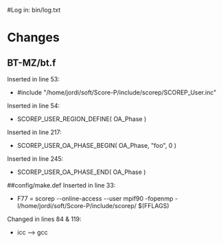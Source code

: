 #Log in:
bin/log.txt

# Changes
## BT-MZ/bt.f
Inserted in line 53:
- #include "/home/jordi/soft/Score-P/include/scorep/SCOREP_User.inc" 

Inserted in line 54: 
- SCOREP_USER_REGION_DEFINE( OA_Phase )

Inserted in line 217: 
- SCOREP_USER_OA_PHASE_BEGIN( OA_Phase, "foo", 0 )

Inserted in line 245: 
- SCOREP_USER_OA_PHASE_END( OA_Phase )

##config/make.def
Inserted in line 33: 
- F77 = scorep --online-access --user mpif90 -fopenmp -I/home/jordi/soft/Score-P/include/scorep/ $(FFLAGS)

Changed in lines 84 & 119:
- icc --> gcc



